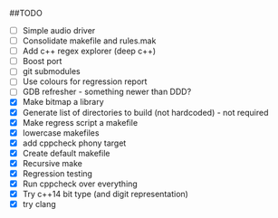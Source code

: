 ##TODO
- [ ] Simple audio driver
- [ ] Consolidate makefile and rules.mak
- [ ] Add c++ regex explorer (deep c++)
- [ ] Boost port
- [ ] git submodules
- [ ] Use colours for regression report
- [ ] GDB refresher - something newer than DDD?
- [x] Make bitmap a library
- [x] Generate list of directories to build (not hardcoded) - not required
- [x] Make regress script a makefile
- [x] lowercase makefiles 
- [x] add cppcheck phony target
- [x] Create default makefile
- [x] Recursive make
- [x] Regression testing
- [x] Run cppcheck over everything
- [x] Try c++14 bit type (and digit representation)
- [x] try clang
